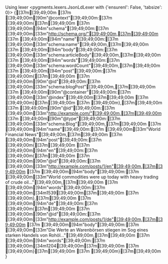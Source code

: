 Using lexer <pygments.lexers.JsonLdLexer with {'ensurenl': False, 'tabsize': 0}>
{[37m[39;49;00m
[37m  [39;49;00m[90m"@context"[39;49;00m:[37m [39;49;00m{[37m[39;49;00m
[37m     [39;49;00m[94m"schema"[39;49;00m:[37m [39;49;00m[33m"http://schema.org/"[39;49;00m,[37m[39;49;00m
[37m     [39;49;00m[94m"name"[39;49;00m:[37m [39;49;00m[33m"schema:name"[39;49;00m,[37m[39;49;00m
[37m     [39;49;00m[94m"body"[39;49;00m:[37m [39;49;00m[33m"schema:articleBody"[39;49;00m,[37m[39;49;00m
[37m     [39;49;00m[94m"words"[39;49;00m:[37m [39;49;00m[33m"schema:wordCount"[39;49;00m,[37m[39;49;00m
[37m     [39;49;00m[94m"post"[39;49;00m:[37m [39;49;00m{[37m[39;49;00m
[37m       [39;49;00m[90m"@id"[39;49;00m:[37m [39;49;00m[33m"schema:blogPost"[39;49;00m,[37m[39;49;00m
[37m       [39;49;00m[90m"@container"[39;49;00m:[37m [39;49;00m[33m"@index"[39;49;00m[37m[39;49;00m
[37m     [39;49;00m}[37m[39;49;00m
[37m  [39;49;00m},[37m[39;49;00m
[37m  [39;49;00m[90m"@id"[39;49;00m:[37m [39;49;00m[33m"http://example.com/"[39;49;00m,[37m[39;49;00m
[37m  [39;49;00m[90m"@type"[39;49;00m:[37m [39;49;00m[33m"schema:Blog"[39;49;00m,[37m[39;49;00m
[37m  [39;49;00m[94m"name"[39;49;00m:[37m [39;49;00m[33m"World Financial News"[39;49;00m,[37m[39;49;00m
[37m  [39;49;00m[94m"post"[39;49;00m:[37m [39;49;00m{[37m[39;49;00m
[37m     [39;49;00m[94m"en"[39;49;00m:[37m [39;49;00m{[37m[39;49;00m
[37m       [39;49;00m[90m"@id"[39;49;00m:[37m [39;49;00m[33m"http://example.com/posts/1/en"[39;49;00m,[37m[39;49;00m
[37m       [39;49;00m[94m"body"[39;49;00m:[37m [39;49;00m[33m"World commodities were up today with heavy trading of crude oil..."[39;49;00m,[37m[39;49;00m
[37m       [39;49;00m[94m"words"[39;49;00m:[37m [39;49;00m[34m1539[39;49;00m[37m[39;49;00m
[37m     [39;49;00m},[37m[39;49;00m
[37m     [39;49;00m[94m"de"[39;49;00m:[37m [39;49;00m{[37m[39;49;00m
[37m       [39;49;00m[90m"@id"[39;49;00m:[37m [39;49;00m[33m"http://example.com/posts/1/de"[39;49;00m,[37m[39;49;00m
[37m       [39;49;00m[94m"body"[39;49;00m:[37m [39;49;00m[33m"Die Werte an Warenbörsen stiegen im Sog eines starken Handels von Rohöl..."[39;49;00m,[37m[39;49;00m
[37m       [39;49;00m[94m"words"[39;49;00m:[37m [39;49;00m[34m1204[39;49;00m[37m[39;49;00m
[37m     [39;49;00m}[37m[39;49;00m
[37m  [39;49;00m}[37m[39;49;00m
}

